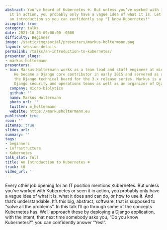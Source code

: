 ```yaml
---
abstract: You've heard of Kubernetes ☸️. But unless you’ve worked with it or seen
  it in action, you probably only have a vague idea of what it is. Let me give you
  an introduction so you can confidently say "I know Kubernetes!"
accepted: true
category: talks
date: 2021-10-23 09:00:00 -0500
difficulty: Beginner
image: /static/img/social/presenters/markus-holtermann.png
layout: session-details
permalink: /talks/an-introduction-to-kubernetes/
presenter_slugs:
- markus-holtermann
presenters:
- bio: Markus Holtermann works as a team lead and staff engineer at micro-biolytics.
    He became a Django core contributor in early 2015 and servered as a member of
    the Django technical board for the 3.x release series. Markus is a member of the
    Django security and operations teams as well as an organizer of DjangoCon conferences.
  company: micro-biolytics
  github: ''
  name: Markus Holtermann
  photo_url: ''
  twitter: m_holtermann
  website: https://markusholtermann.eu
published: true
room: ''
sitemap: true
slides_url: ''
summary: ''
tags:
- beginners
- infrastructure
- Kubernetes
talk_slot: full
title: An Introduction to Kubernetes ☸️
track: t0
video_url: ''
---
```


Every other job opening for an IT position mentions Kubernetes. But unless you’ve worked with Kubernetes or seen it in action, you probably only have a vague idea of what it is, what it does and can do, or how to use it. And that’s understandable. It’s this big, abstract, software, that is supposed to “solve all the problems”. In this talk I’ll go through some of the concepts Kubernetes has. We’ll approach these by deploying a Django application, with the intent, that next time somebody asks you, “Do you know Kubernetes?”, you can confidently answer “Yes!”.
